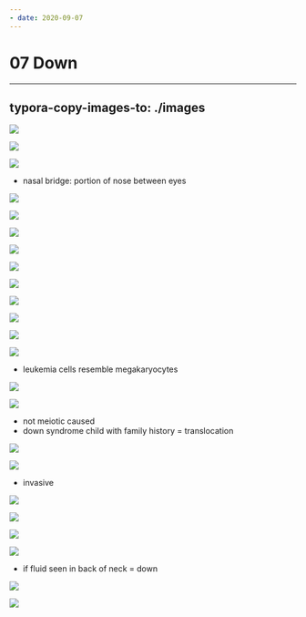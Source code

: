 ```yaml
---
- date: 2020-09-07
---
```


# 07 Down
---

## typora-copy-images-to: ./images

![](https://photos.thisispiggy.com/file/wikiFiles/3F7AD9CB-FE56-4D44-959A-C83545895514.jpg)

![](https://photos.thisispiggy.com/file/wikiFiles/208D8214-2FDB-459D-95E5-624603B9D9AF.jpg)

![](https://photos.thisispiggy.com/file/wikiFiles/B4CBC91A-2284-48B7-8E74-2A1DD72D57C6.jpg)

- nasal bridge: portion of nose between eyes

![](https://photos.thisispiggy.com/file/wikiFiles/D5CDC8FB-EDCE-4272-8D56-9DD5003B131C.jpg)

![](https://photos.thisispiggy.com/file/wikiFiles/09671DCA-4F87-4A57-B2E0-7AAD84C59AB3.jpg)

![](https://photos.thisispiggy.com/file/wikiFiles/06A8565E-28BB-45C0-9076-609BEEB5D2AE.jpg)

![](https://photos.thisispiggy.com/file/wikiFiles/3E3A7737-B65E-4555-B44B-914AB19597EB.jpg)

![](https://photos.thisispiggy.com/file/wikiFiles/11BED53F-2694-419B-B6D6-0D2A8D846579.jpg)

![](https://photos.thisispiggy.com/file/wikiFiles/69A58537-92E5-4A9B-B6B9-2514E1674E77.jpg)

![](https://photos.thisispiggy.com/file/wikiFiles/DEFA8EC7-3855-4176-BB54-9730BC92889B.jpg)

![](https://photos.thisispiggy.com/file/wikiFiles/F3E6371D-CCF4-4557-B41E-F6F6BEB0BDAD.jpg)

![](https://photos.thisispiggy.com/file/wikiFiles/5D4566A1-656D-49BD-9F2A-BF8170368F0E.jpg)

![](https://photos.thisispiggy.com/file/wikiFiles/35B24BEA-58F0-4D99-88AD-34ABA1D0668F.jpg)

- leukemia cells resemble megakaryocytes

![](https://photos.thisispiggy.com/file/wikiFiles/151FF618-E6C7-4C96-B24A-5CAB367B4972.jpg)

![](https://photos.thisispiggy.com/file/wikiFiles/812B4C62-8D32-4A77-AB58-C14CBF2884CC.jpg)

- not meiotic caused
- down syndrome child with family history = translocation

![](https://photos.thisispiggy.com/file/wikiFiles/7381F34D-D2AC-4ED0-B453-802E9D376F5C.jpg)

![](https://photos.thisispiggy.com/file/wikiFiles/EA4F6F6A-1001-4539-AABA-8BE62FECD44B.jpg)

- invasive

![](https://photos.thisispiggy.com/file/wikiFiles/649E0647-F95A-4963-9B5E-1A45FFFB51E4.jpg)

![](https://photos.thisispiggy.com/file/wikiFiles/7D9E4BBE-964F-403B-BF79-D18F3EE94CAB.jpg)

![](https://photos.thisispiggy.com/file/wikiFiles/13FCC237-81B5-4A6C-8E5B-CE8D9CCFD750.jpg)

![](https://photos.thisispiggy.com/file/wikiFiles/BE5F9B08-8A85-452D-ADDE-EA07E8F61F8E.jpg)

- if fluid seen in back of neck = down

![](https://photos.thisispiggy.com/file/wikiFiles/F2468516-53C7-47D3-859C-FAB0CE1F7B18.jpg)

![](https://photos.thisispiggy.com/file/wikiFiles/B0F1FBF2-D056-4BE9-8864-0EA557A86B12.jpg)
